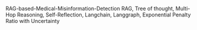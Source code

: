 RAG-based-Medical-Misinformation-Detection
RAG, Tree of thought, Multi-Hop Reasoning, Self-Reflection, Langchain, Langgraph, Exponential Penalty Ratio with Uncertainty